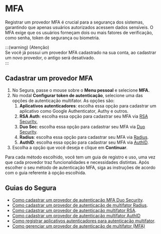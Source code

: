 # MFA

Registrar um provedor MFA é crucial para a segurança dos sistemas, garantindo que apenas usuários autorizados acessem dados sensíveis. O MFA exige que os usuários forneçam dois ou mais fatores de verificação, como senha, token de segurança ou biometria.

:::(warning) (Atenção)  
Se você já possui um provedor MFA cadastrado na sua conta, ao cadastrar um novo provedor, o antigo será desativado.  
:::

## Cadastrar um provedor MFA

1. No Segura, passe o mouse sobre o **Menu pessoal** e selecione **MFA.**  
2. No modal **Configurar token de autenticação**, selecione uma das opções de autenticação multifator. As opções são:  
   1. **Aplicativos autenticadores**: escolha essa opção para cadastrar um aplicativo como Google Authenticator, Authy e outros.  
   2. **RSA Auth**: escolha essa opção para cadastrar seu MFA via [RSA Security.](https://www.rsa.com/)  
   3. **Duo Sec**: escolha essa opção para cadastrar seu MFA via [Duo Security](https://duo.com/).  
   4. **Radius**: escolha essa opção para cadastrar seu MFA via [Radius](https://docs.Segura.io/docs/pt/how-to-register-a-radius-multi-factor-authentication-provider).  
   5. **AuthID**: escolha essa opção para cadastrar seu MFA via [AuthID](https://authid.ai/).  
3. Escolha a opção que você deseja e clique em **Continuar**.

Para cada método escolhido, você tem um guia de registro e uso, uma vez que cada provedor traz funcionalidades e necessidades distintas. Após escolher o seu método de autenticação MFA, siga as instruções de acordo com o guia referente à opção escolhida.

## Guias do Segura

- [Como cadastrar um provedor de autenticação MFA Duo Security](/v4/docs/pt/how-to-register-the-duo-sec-multi-factor-authentication-provider).
- [Como cadastrar um provedor de autenticação de multifator Radius](/v4/docs/pt/how-to-register-a-radius-multi-factor-authentication-provider).
- [Como cadastrar um provedor de autenticação multifator RSA](/v4/docs/pt/how-to-register-a-rsa-authentication-provider).
- [Como cadastrar um provedor de autenticação multifator AuthID](/v4/docs/pt/how-to-register-an-authid-multi-factor-authentication-provider)
- [Como registrar aplicativos autenticadores para autenticação multifator](/v4/docs/pt/how-to-register-authenticators-apps-for-multi-factor-authentication).
- [Como gerenciar um provedor de autenticação de multifator (MFA)](/v4/docs/pt/how-to-add-multi-factor-authentication)